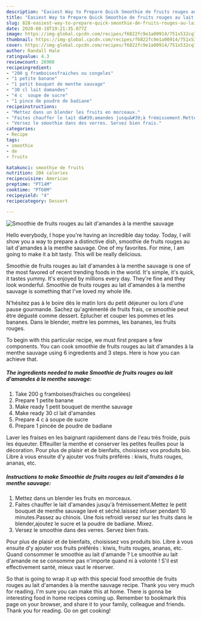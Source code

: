 ```yaml
---
description: "Easiest Way to Prepare Quick Smoothie de fruits rouges au lait d&amp;#39;amandes à la menthe sauvage"
title: "Easiest Way to Prepare Quick Smoothie de fruits rouges au lait d&amp;#39;amandes à la menthe sauvage"
slug: 828-easiest-way-to-prepare-quick-smoothie-de-fruits-rouges-au-lait-d-and-39-amandes-a-la-menthe-sauvage
date: 2020-08-18T19:21:35.077Z
image: https://img-global.cpcdn.com/recipes/f6822fc9e1a00914/751x532cq70/smoothie-de-fruits-rouges-au-lait-damandes-a-la-menthe-sauvage-photo-principale-de-la-recette.jpg
thumbnail: https://img-global.cpcdn.com/recipes/f6822fc9e1a00914/751x532cq70/smoothie-de-fruits-rouges-au-lait-damandes-a-la-menthe-sauvage-photo-principale-de-la-recette.jpg
cover: https://img-global.cpcdn.com/recipes/f6822fc9e1a00914/751x532cq70/smoothie-de-fruits-rouges-au-lait-damandes-a-la-menthe-sauvage-photo-principale-de-la-recette.jpg
author: Randall Hale
ratingvalue: 4.3
reviewcount: 26908
recipeingredient:
- "200 g framboisesfraiches ou congeles"
- "1 petite banane"
- "1 petit bouquet de menthe sauvage"
- "30 cl lait damandes"
- "4 c  soupe de sucre"
- "1 pince de poudre de badiane"
recipeinstructions:
- "Mettez dans un blender les fruits en morceaux."
- "Faites chauffer le lait d&#39;amandes jusqu&#39;à frémissement.Mettez le petit bouquet de menthe sauvage lavé et séché.laissez infuser pendant 10 minutes.Passez au chinois. Une fois refroidi versez sur les fruits dans le blender,ajoutez le sucre et la poudre de badiane. Mixez."
- "Versez le smoothie dans des verres. Servez bien frais."
categories:
- Recipe
tags:
- smoothie
- de
- fruits

katakunci: smoothie de fruits 
nutrition: 204 calories
recipecuisine: American
preptime: "PT14M"
cooktime: "PT60M"
recipeyield: "4"
recipecategory: Dessert

---
```



![Smoothie de fruits rouges au lait d&#39;amandes à la menthe sauvage](https://img-global.cpcdn.com/recipes/f6822fc9e1a00914/751x532cq70/smoothie-de-fruits-rouges-au-lait-damandes-a-la-menthe-sauvage-photo-principale-de-la-recette.jpg)

Hello everybody, I hope you're having an incredible day today. Today, I will show you a way to prepare a distinctive dish, smoothie de fruits rouges au lait d&#39;amandes à la menthe sauvage. One of my favorites. For mine, I am going to make it a bit tasty. This will be really delicious.

Smoothie de fruits rouges au lait d&#39;amandes à la menthe sauvage is one of the most favored of recent trending foods in the world. It's simple, it's quick, it tastes yummy. It's enjoyed by millions every day. They're fine and they look wonderful. Smoothie de fruits rouges au lait d&#39;amandes à la menthe sauvage is something that I've loved my whole life.

N&#39;hésitez pas à le boire dès le matin lors du petit déjeuner ou lors d&#39;une pause gourmande. Sachez qu&#39;agrémenté de fruits frais, ce smoothie peut être dégusté comme dessert. Eplucher et couper les pommes et les bananes. Dans le blender, mettre les pommes, les bananes, les fruits rouges.


To begin with this particular recipe, we must first prepare a few components. You can cook smoothie de fruits rouges au lait d&#39;amandes à la menthe sauvage using 6 ingredients and 3 steps. Here is how you can achieve that.

<!--inarticleads1-->

##### The ingredients needed to make Smoothie de fruits rouges au lait d&#39;amandes à la menthe sauvage:

1. Take 200 g framboises(fraiches ou congelées)
1. Prepare 1 petite banane
1. Make ready 1 petit bouquet de menthe sauvage
1. Make ready 30 cl lait d&#39;amandes
1. Prepare 4 c à soupe de sucre
1. Prepare 1 pincée de poudre de badiane


Laver les fraises en les baignant rapidement dans de l&#39;eau très froide, puis les équeuter. Effeuiller la menthe et conserver les petites feuilles pour la décoration. Pour plus de plaisir et de bienfaits, choisissez vos produits bio. Libre à vous ensuite d&#39;y ajouter vos fruits préférés : kiwis, fruits rouges, ananas, etc. 

<!--inarticleads2-->

##### Instructions to make Smoothie de fruits rouges au lait d&#39;amandes à la menthe sauvage:

1. Mettez dans un blender les fruits en morceaux.
1. Faites chauffer le lait d&#39;amandes jusqu&#39;à frémissement.Mettez le petit bouquet de menthe sauvage lavé et séché.laissez infuser pendant 10 minutes.Passez au chinois. Une fois refroidi versez sur les fruits dans le blender,ajoutez le sucre et la poudre de badiane. Mixez.
1. Versez le smoothie dans des verres. Servez bien frais.


Pour plus de plaisir et de bienfaits, choisissez vos produits bio. Libre à vous ensuite d&#39;y ajouter vos fruits préférés : kiwis, fruits rouges, ananas, etc. Quand consommer le smoothie au lait d&#39;amande ? Le smoothie au lait d&#39;amande ne se consomme pas n&#39;importe quand ni à volonté ! S&#39;il est effectivement santé, mieux vaut le réserver. 

So that is going to wrap it up with this special food smoothie de fruits rouges au lait d&#39;amandes à la menthe sauvage recipe. Thank you very much for reading. I'm sure you can make this at home. There is gonna be interesting food in home recipes coming up. Remember to bookmark this page on your browser, and share it to your family, colleague and friends. Thank you for reading. Go on get cooking!
